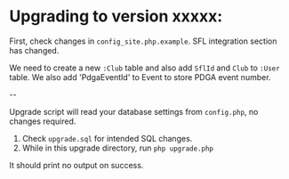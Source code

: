 Upgrading to version xxxxx:
================================

First, check changes in `config_site.php.example`. SFL integration section has changed.

We need to create a new `:Club` table and also add `SflId` and `Club` to `:User` table.
We also add 'PdgaEventId' to Event to store PDGA event number.

--

Upgrade script will read your database settings from `config.php`, no changes required.

1. Check `upgrade.sql` for intended SQL changes.
2. While in this upgrade directory, run `php upgrade.php`

It should print no output on success.
